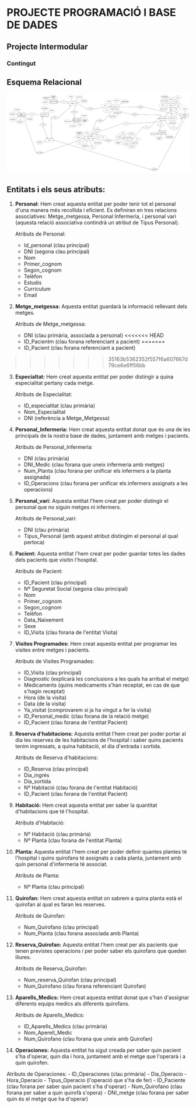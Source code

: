 # PROJECTE PROGRAMACIÓ I BASE DE DADES

## Projecte Intermodular

### Contingut

## Esquema Relacional 
![Imagen esquema relacional](modelo_relacional.jpg)

## Entitats i els seus atributs:

1. **Personal:** Hem creat aquesta entitat per poder tenir tot el personal d'una manera més recollida i eficient. Es definiran en tres relacions associatives: Metge_metgessa, Personal Infermeria, i personal vari (aquesta relació associativa contindrà un atribut de Tipus Personal).
   
   Atributs de Personal:
   - Id_personal (clau principal)
   - DNI (segona clau principal)
   - Nom
   - Primer_cognom
   - Segon_cognom
   - Telèfon
   - Estudis
   - Curriculum
   - Email

2. **Metge_metgessa:** Aquesta entitat guardarà la informació rellevant dels metges.
   
   Atributs de Metge_metgessa:
   - DNI (clau primària, associada a personal)
<<<<<<< HEAD
   - ID_Pacientm (clau forana referenciant a pacient)
=======
   - ID_Pacient (clau forana referenciant a pacient)
>>>>>>> 35163b5362352f557f6a607667d79ce6e6ff56bb

3. **Especialtat:** Hem creat aquesta entitat per poder distingir a quina especialitat pertany cada metge.
   
   Atributs de Especialitat:
   - ID_especialitat (clau primària)
   - Nom_Especialitat
   - DNI (referència a Metge_Metgessa)

4. **Personal_Infermeria:** Hem creat aquesta entitat donat que és una de les principals de la nostra base de dades, juntament amb metges i pacients.
   
   Atributs de Personal_Infermeria:
   - DNI (clau primària)
   - DNI_Medic (clau forana que uneix infermeria amb metges)
   - Num_Planta (clau forana per unificar els infermers a la planta assignada)
   - ID_Operacions (clau forana per unificar els infermers assignats a les operacions)

5. **Personal_vari:** Aquesta entitat l'hem creat per poder distingir el personal que no siguin metges ni infermers.
   
   Atributs de Personal_vari:
   - DNI (clau primària)
   - Tipus_Personal (amb aquest atribut distingim el personal al qual pertoca)

6. **Pacient:** Aquesta entitat l'hem creat per poder guardar totes les dades dels pacients que visitin l'hospital.
   
   Atributs de Pacient:
   - ID_Pacient (clau principal)
   - Nº Seguretat Social (segona clau principal)
   - Nom
   - Primer_cognom
   - Segon_cognom
   - Telèfon
   - Data_Naixement
   - Sexe
   - ID_Visita (clau forana de l'entitat Visita)

7. **Visites Programades:** Hem creat aquesta entitat per programar les visites entre metges i pacients.
   
   Atributs de Visites Programades:
   - ID_Visita (clau principal)
   - Diagnostic (explicarà les conclusions a les quals ha arribat el metge)
   - Medicaments (quins medicaments s'han receptat, en cas de que s'hagin receptat)
   - Hora (de la visita)
   - Data (de la visita)
   - Ya_visitat (comprovarem si ja ha vingut a fer la visita)
   - ID_Personal_medic (clau forana de la relació metge)
   - ID_Pacient (clau forana de l'entitat Pacient)

8. **Reserva d'habitacions:** Aquesta entitat l'hem creat per poder portar al dia les reserves de les habitacions de l'hospital i saber quins pacients tenim ingressats, a quina habitació, el dia d'entrada i sortida.
   
   Atributs de Reserva d'habitacions:
   - ID_Reserva (clau principal)
   - Dia_ingrés
   - Dia_sortida
   - Nº Habitació (clau forana de l'entitat Habitació)
   - ID_Pacient (clau forana de l'entitat Pacient)

9. **Habitació:** Hem creat aquesta entitat per saber la quantitat d'habitacions que té l'hospital.
   
   Atributs d'Habitació:
   - Nº Habitació (clau primària)
   - Nº Planta (clau forana de l'entitat Planta)

10. **Planta:** Aquesta entitat l'hem creat per poder definir quantes plantes té l'hospital i quins quirofans té assignats a cada planta, juntament amb quin personal d'infermeria té associat.
   
    Atributs de Planta:
    - Nº Planta (clau principal)

11. **Quirofan:** Hem creat aquesta entitat on sabrem a quina planta està el quirofan al qual es faran les reserves.
   
    Atributs de Quirofan:
    - Num_Quirofano (clau principal)
    - Num_Planta (clau forana associada amb Planta)

12. **Reserva_Quirofan:** Aquesta entitat l'hem creat per als pacients que tenen previstes operacions i per poder saber els quirofans que queden lliures.
   
    Atributs de Reserva_Quirofan:
    - Num_reserva_Quirofan (clau principal)
    - Num_Quirofano (clau forana referenciant Quirofan)

13. **Aparells_Medics:** Hem creat aquesta entitat donat que s'han d'assignar diferents equips medics als diferents quirofans.
   
    Atributs de Aparells_Medics:
    - ID_Aparells_Medics (clau primària)
    - Nom_Aperell_Medic
    - Num_Quirofano (clau forana que uneix amb Quirofan)

14. **Operaciones:** Aquesta entitat ha sigut creada per saber quin pacient s'ha d'operar, quin dia i hora, juntament amb el metge que l'operarà i a quin quirofen.

   Atributs de Operaciones:
      - ID_Operaciones (clau primària)
      - Dia_Operacio
      - Hora_Operacio
      - Tipus_Operacio (l'operació que s'ha de fer)
      - ID_Paciente (clau forana per saber quin pacient s'ha d'operar)
      - Num_Quirofano (clau forana per saber a quin quirofà s'opera)
      - DNI_metge (clau forana per saber quin és el metge que ha d'operar)

